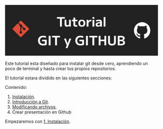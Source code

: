 <img src='./assets/Titular.png'>

Este tutorial esta diseñado para instalar git desde cero, aprendiendo un poco de terminal y hasta crear tus propios repositorios.

El tutorial estara dividido en las siguientes secciones:

Contenido:
1. <a href='1_ Instalacion.md'>Instalación</a>.
2. <a href='2_ Introduccion.md'>Introducción a Git</a>.
3. <a href='3_Modificando_archivos.md'>Modificando archivos</a>.
4. Crear presentación en Github

Empezaremos con <a href='1_ Instalacion.md'>1. Instalación</a>.




